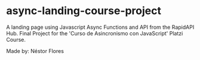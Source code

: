 # async-landing-course-project

A landing page using Javascript Async Functions and API from the RapidAPI Hub. Final Project for the 'Curso de Asincronismo con JavaScript' Platzi Course.

Made by: Néstor Flores